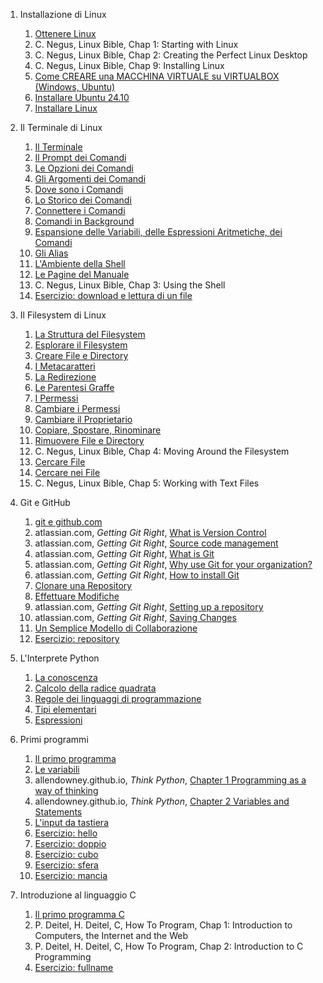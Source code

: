 1. Installazione di Linux

   1. [Ottenere Linux](./linux/install_linux/ottenere_linux.md)
   1. C. Negus, Linux Bible, Chap 1: Starting with Linux
   1. C. Negus, Linux Bible, Chap 2: Creating the Perfect Linux Desktop
   1. C. Negus, Linux Bible, Chap 9: Installing Linux
   1. [Come CREARE una MACCHINA VIRTUALE su VIRTUALBOX (Windows, Ubuntu)](https://youtu.be/ZdeGbnRkT_c?feature=shared)
   1. [Installare Ubuntu 24.10](https://youtu.be/POYlMKTV1Js?feature=shared)
   1. [Installare Linux](./linux/install_linux/installazione.md)

1. Il Terminale di Linux

   1. [Il Terminale](./linux/terminale_linux/terminale.md)
   1. [Il Prompt dei Comandi](./linux/terminale_linux/prompt.md)
   1. [Le Opzioni dei Comandi](./linux/terminale_linux/opzioni.md)
   1. [Gli Argomenti dei Comandi](./linux/terminale_linux/argomenti.md)
   1. [Dove sono i Comandi](./linux/terminale_linux/dove.md)
   1. [Lo Storico dei Comandi](./linux/terminale_linux/storico.md)
   1. [Connettere i Comandi](./linux/terminale_linux/pipes.md)
   1. [Comandi in Background](./linux/terminale_linux/background.md)
   1. [Espansione delle Variabili, delle Espressioni Aritmetiche, dei Comandi](./linux/terminale_linux/espansione.md)
   1. [Gli Alias](./linux/terminale_linux/alias.md)
   1. [L'Ambiente della Shell](./linux/terminale_linux/ambiente.md)
   1. [Le Pagine del Manuale](./linux/terminale_linux/manuale.md)
   1. C. Negus, Linux Bible, Chap 3: Using the Shell
   1. [Esercizio: download e lettura di un file](./linux/terminale_linux/file.md)

1. Il Filesystem di Linux

   1. [La Struttura del Filesystem](./linux/filesystem_linux/struttura.md)
   1. [Esplorare il Filesystem](./linux/filesystem_linux/esplorare.md)
   1. [Creare File e Directory](./linux/filesystem_linux/directory.md)
   1. [I Metacaratteri](./linux/filesystem_linux/metacaratteri.md)
   1. [La Redirezione](./linux/filesystem_linux/redirezione.md)
   1. [Le Parentesi Graffe](./linux/filesystem_linux/graffe.md)
   1. [I Permessi](./linux/filesystem_linux/permessi.md)
   1. [Cambiare i Permessi](./linux/filesystem_linux/cambiare_permessi.md)
   1. [Cambiare il Proprietario](./linux/filesystem_linux/cambiare_proprietario.md)
   1. [Copiare, Spostare, Rinominare](./linux/filesystem_linux/cpmv.md)
   1. [Rimuovere File e Directory](./linux/filesystem_linux/rimuovere.md)
   1. C. Negus, Linux Bible, Chap 4: Moving Around the Filesystem
   1. [Cercare File](./linux/filesystem_linux/cercare.md)
   1. [Cercare nei File](./linux/filesystem_linux/grep.md)
   1. C. Negus, Linux Bible, Chap 5: Working with Text Files

1. Git e GitHub

   1. [git e github.com](./git/git_github.md)
   1. atlassian.com, _Getting Git Right_, [What is Version Control](https://www.atlassian.com/git/tutorials/what-is-version-control)
   1. atlassian.com, _Getting Git Right_, [Source code management](https://www.atlassian.com/git/tutorials/source-code-management)
   1. atlassian.com, _Getting Git Right_, [What is Git](https://www.atlassian.com/git/tutorials/what-is-git)
   1. atlassian.com, _Getting Git Right_, [Why use Git for your organization?](https://www.atlassian.com/git/tutorials/why-git)
   1. atlassian.com, _Getting Git Right_, [How to install Git](https://www.atlassian.com/git/tutorials/install-git)
   1. [Clonare una Repository](./git/clonare.md)
   1. [Effettuare Modifiche](./git/modificare.md)
   1. atlassian.com, _Getting Git Right_, [Setting up a repository](https://www.atlassian.com/git/tutorials/setting-up-a-repository)
   1. atlassian.com, _Getting Git Right_, [Saving Changes](https://www.atlassian.com/git/tutorials/saving-changes)
   1. [Un Semplice Modello di Collaborazione](./git/collaborare.md)
   1. [Esercizio: repository](./git/repo.md)

1. L'Interprete Python

   1. [La conoscenza](./interpretepy/conoscenza.md)
   1. [Calcolo della radice quadrata](./interpretepy/radice.md)
   1. [Regole dei linguaggi di programmazione](./interpretepy/regole.md)
   1. [Tipi elementari](./interpretepy/tipi.md)
   1. [Espressioni](./interpretepy/espressioni.md)

1. Primi programmi

   1. [Il primo programma](./primoprogramma/primo.md)
   1. [Le variabili](./primoprogramma/variabili.md)
   1. allendowney.github.io, _Think Python_,
      [Chapter 1 Programming as a way of thinking](https://allendowney.github.io/ThinkPython/chap01.html)
   1. allendowney.github.io, _Think Python_,
      [Chapter 2 Variables and Statements](https://allendowney.github.io/ThinkPython/chap02.html)
   1. [L'input da tastiera](./primoprogramma/input.md)
   1. [Esercizio: hello](./primoprogramma/hello.md)
   1. [Esercizio: doppio](./primoprogramma/doppio.md)
   1. [Esercizio: cubo](./primoprogramma/cubo.md)
   1. [Esercizio: sfera](./primoprogramma/sfera.md)
   1. [Esercizio: mancia](./primoprogramma/mancia.md)

1. Introduzione al linguaggio C
   1. [Il primo programma C](./introc/hello.md)
   1. P. Deitel, H. Deitel, C, How To Program, Chap 1: Introduction to Computers, the Internet and the Web
   1. P. Deitel, H. Deitel, C, How To Program, Chap 2: Introduction to C Programming
   1. [Esercizio: fullname](./introc/name.md)

<!--- 1. [Diventare Utente Esperto di Linux (altre letture)](./poweruser_linux/altre_letture.md) -->

<!--- 1. [Diventare Amministratore di Linux](./sysadmin_linux/letture.md) -->

<!--- 1. Le pagine HTML -->

   <!--- 1.  [Struttura di una Pagina HTML](./html/dochtml.md)  -->
   <!--- 1.  [Gestione del Testo](./html/testo.md) -->
   <!--- 1.  [Collegamenti Ipertestuali](./html/links.md) -->
   <!--- 1.  [Le Liste](./html/lists.md) -->
   <!--- 1.  [Le Tabelle](./html/tables.md) -->
   <!--- 1.  [Tag Semantici](./html/semantic.md) -->
   <!--- 1.  [I Form](./html/forms.md) -->

   <!--- 1. [Esercizio: documento di testo]() -->
   <!--- 1. [Esercizio: form]() -->

   <!--- 1. Approfondimenti HTML Inserire qui le letture consigliate, HTML Dog Intermediate e Advanced -->
